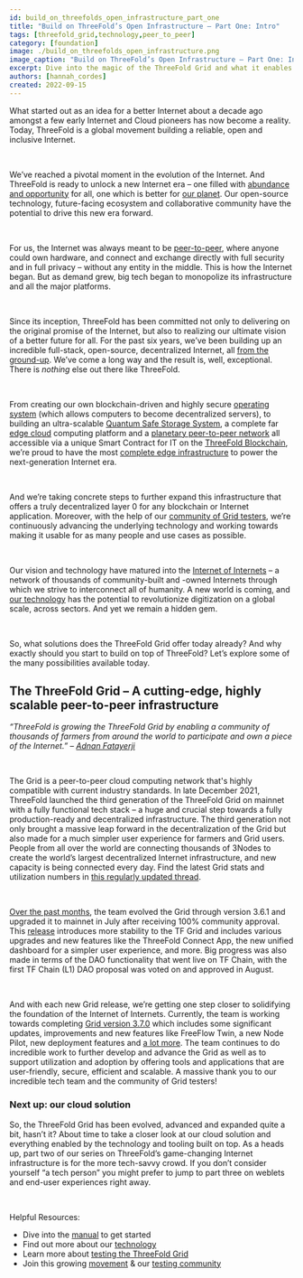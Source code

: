 ```yaml
---
id: build_on_threefolds_open_infrastructure_part_one
title: "Build on ThreeFold’s Open Infrastructure – Part One: Intro"
tags: [threefold_grid,technology,peer_to_peer]
category: [foundation]
image: ./build_on_threefolds_open_infrastructure.png
image_caption: "Build on ThreeFold’s Open Infrastructure – Part One: Intro"
excerpt: Dive into the magic of the ThreeFold Grid and what it enables for people around the world – from developers to end users, and everyone in between – with this three-part series! We’ll explore ThreeFold’s infrastructure, solutions and experiences available today. The first part will give a comprehensive overview of the Grid, its evolution and capabilities.
authors: [hannah_cordes]
created: 2022-09-15
---
```


What started out as an idea for a better Internet about a decade ago amongst a few early Internet and Cloud pioneers has now become a reality. Today, ThreeFold is a global movement building a reliable, open and inclusive Internet.

<br/>

We’ve reached a pivotal moment in the evolution of the Internet. And ThreeFold is ready to unlock a new Internet era – one filled with [abundance and opportunity](https://www.threefold.io/blog/planet-first-people-first/) for all, one which is better for [our planet](https://www.threefold.io/blog/planting-the-seeds/). Our open-source technology, future-facing ecosystem and collaborative community have the potential to drive this new era forward.

<br/>

For us, the Internet was always meant to be [peer-to-peer](https://www.threefold.io/blog/p2p-web3/), where anyone could own hardware, and connect and exchange directly with full security and in full privacy – without any entity in the middle. This is how the Internet began. But as demand grew, big tech began to monopolize its infrastructure and all the major platforms.

<br/>

Since its inception, ThreeFold has been committed not only to delivering on the original promise of the Internet, but also to realizing our ultimate vision of a better future for all. For the past six years, we’ve been building up an incredible full-stack, open-source, decentralized Internet, all [from the ground-up](https://forum.threefold.io/t/how-threefold-is-building-a-new-internet-from-the-ground-up/2057?u=hannahcordes). We’ve come a long way and the result is, well, exceptional. There is *nothing* else out there like ThreeFold.

<br/>

From creating our own blockchain-driven and highly secure [operating system](https://forum.threefold.io/t/all-you-need-to-know-about-zero-os/1734?u=hannahcordes) (which allows computers to become decentralized servers), to building an ultra-scalable [Quantum Safe Storage System](https://library.threefold.me/info/threefold#/technology/qsss/threefold__qsss_home?id=quantum-safe-storage-system), a complete far [edge cloud](https://www.threefold.io/blog/internet-at-the-edge/) computing platform and a [planetary peer-to-peer network](https://forum.threefold.io/t/how-our-planetary-network-works/1210?u=hannahcordes) all accessible via a unique Smart Contract for IT on the [ThreeFold Blockchain](https://www.threefold.io/blog/tf-chain/), we’re proud to have the most [complete edge infrastructure](https://www.threefold.io/blog/internet-at-the-edge/) to power the next-generation Internet era.

<br/>

And we’re taking concrete steps to further expand this infrastructure that offers a truly decentralized layer 0 for any blockchain or Internet application. Moreover, with the help of our [community of Grid testers](https://t.me/threefoldtesting), we’re continuously advancing the underlying technology and working towards making it usable for as many people and use cases as possible.

<br/>

Our vision and technology have matured into the [Internet of Internets](https://www.threefold.io/blog/internet-of-internets/) – a network of thousands of community-built and -owned Internets through which we strive to interconnect all of humanity. A new world is coming, and [our technology](https://library.threefold.me/info/threefold#/technology/threefold__technology) has the potential to revolutionize digitization on a global scale, across sectors. And yet we remain a hidden gem.

<br/>

So, what solutions does the ThreeFold Grid offer today already? And why exactly should you start to build on top of ThreeFold? Let’s explore some of the many possibilities available today.

## The ThreeFold Grid – A cutting-edge, highly scalable peer-to-peer infrastructure

*“ThreeFold is growing the ThreeFold Grid by enabling a community of thousands of farmers from around the world to participate and own a piece of the Internet.” – [Adnan Fatayerji](https://threefold.io/news/post/threefold_cybernews/)*

<br/>

The Grid is a peer-to-peer cloud computing network that's highly compatible with current industry standards. In late December 2021, ThreeFold launched the third generation of the ThreeFold Grid on mainnet with a fully functional tech stack – a huge and crucial step towards a fully production-ready and decentralized infrastructure. The third generation not only brought a massive leap forward in the decentralization of the Grid but also made for a much simpler user experience for farmers and Grid users. People from all over the world are connecting thousands of 3Nodes to create the world’s largest decentralized Internet infrastructure, and new capacity is being connected every day. Find the latest Grid stats and utilization numbers in [this regularly updated thread](https://forum.threefold.io/t/grid-stats-new-nodes-overview/3291?u=hannahcordes).

<br/>

[Over the past months](https://www.threefold.io/blog/threefold-2022-reflect-h1-outlook-h2/), the team evolved the Grid through version 3.6.1 and upgraded it to mainnet in July after receiving 100% community approval. This [release](https://forum.threefold.io/t/tfgrid-product-updates-july-2022-tfgrid-v3-6-1-highlights-and-more/3206/2?u=hannahcordes) introduces more stability to the TF Grid and includes various upgrades and new features like the ThreeFold Connect App, the new unified dashboard for a simpler user experience, and more. Big progress was also made in terms of the DAO functionality that went live on TF Chain, with the first TF Chain (L1) DAO proposal was voted on and approved in August.

<br/>

And with each new Grid release, we’re getting one step closer to solidifying the foundation of the Internet of Internets. Currently, the team is working towards completing [Grid version 3.7.0](https://forum.threefold.io/t/threefold-product-updates-august-2022/3272?u=hannahcordes) which includes some significant updates, improvements and new features like FreeFlow Twin, a new Node Pilot, new deployment features and [a lot more](https://forum.threefold.io/t/threefold-product-updates-august-2022/3272?u=hannahcordes). The team continues to do incredible work to further develop and advance the Grid as well as to support utilization and adoption by offering tools and applications that are user-friendly, secure, efficient and scalable. A massive thank you to our incredible tech team and the community of Grid testers!

### Next up: our cloud solution

So, the ThreeFold Grid has been evolved, advanced and expanded quite a bit, hasn’t it? About time to take a closer look at our cloud solution and everything enabled by the technology and tooling built on top. As a heads up, part two of our series on ThreeFold’s game-changing Internet infrastructure is for the more tech-savvy crowd. If you don’t consider yourself “a tech person” you might prefer to jump to part three on weblets and end-user experiences right away.

<br/>

Helpful Resources:
* Dive into the [manual](https://library.threefold.me/info/manual/#/) to get started
* Find out more about our [technology](https://library.threefold.me/info/threefold#/technology/technology)
* Learn more about [testing the ThreeFold Grid](https://library.threefold.me/info/manual/#/manual__grid3_testing?id=testing-the-threefold_grid3)
* Join this growing [movement](https://t.me/threefold) & our [testing community](https://t.me/threefoldtesting)
